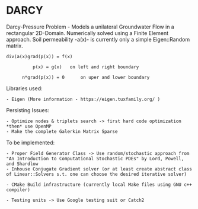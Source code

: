 # DARCY
Darcy-Pressure Problem  - Models a unilateral Groundwater Flow in a rectangular 2D-Domain. Numerically solved using a Finite Element approach. Soil permeability -a(x)- is currently only a simple Eigen::Random matrix.
	
	div(a(x)grad(p(x)) = f(x) 
	              
		      p(x) = g(x)	on left and right boundary
	      
	      n*grad(p(x)) = 0		on uper and lower boundary

Libraries used:

	- Eigen (More information - https://eigen.tuxfamily.org/ )

Persisting Issues:

	- Optimize nodes & triplets search -> first hard code optimization *then* use OpenMP
	- Make the complete Galerkin Matrix Sparse

To be implemented:

	- Proper Field Generator Class -> Use random/stochastic approach from "An Introduction to Computational Stochastic PDEs" by Lord, Powell, and Shardlow
	- Inhouse Conjugate Gradient solver (or at least create abstract class of Linear::Solvers s.t. one can choose the desired iterative solver) 

	- CMake Build infrastructure (currently local Make files using GNU c++ compiler)

	- Testing units -> Use Google testing suit or Catch2
